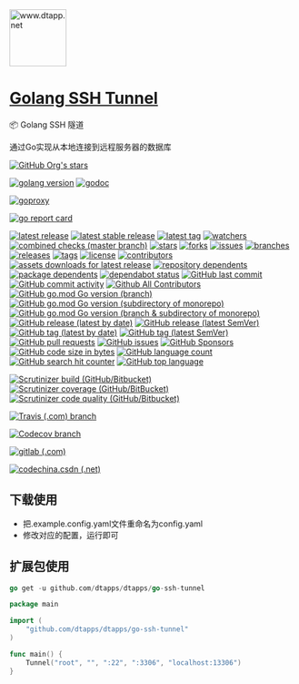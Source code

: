 <img width="100" src="https://kodo-cdn.dtapp.net/04/999e9f2f06d396968eacc10ce9bc8a.png" alt="www.dtapp.net"/>

<h1><a href="https://www.dtapp.net/">Golang SSH Tunnel</a></h1>

📦 Golang SSH 隧道

通过Go实现从本地连接到远程服务器的数据库

[comment]: <> (dtapps)
[![GitHub Org's stars](https://img.shields.io/github/stars/dtapps?style=for-the-badge)](https://github.com/dtapps)

[comment]: <> (go)
[![golang version](https://img.shields.io/badge/golang-%3E%3D1.6-8892BF.svg?style=for-the-badge)](https://pkg.go.dev/github.com/dtapps/go-ssh-tunnel)
[![godoc](https://pkg.go.dev/badge/github.com/dtapps/go-ssh-tunnel?status.svg)](https://pkg.go.dev/github.com/dtapps/go-ssh-tunnel)

[comment]: <> (goproxy.cn)
[![goproxy](https://goproxy.cn/stats/github.com/dtapps/go-ssh-tunnel/badges/download-count.svg)](https://goproxy.cn/stats/github.com/dtapps/go-ssh-tunnel)

[comment]: <> (goreportcard.com)
[![go report card](https://goreportcard.com/badge/github.com/dtapps/go-ssh-tunnel)](https://goreportcard.com/report/github.com/dtapps/go-ssh-tunnel)

[comment]: <> (github.com)
[![latest release](https://badgen.net/github/release/dtapps/go-ssh-tunnel)](https://github.com/dtapps/go-ssh-tunnel)
[![latest stable release](https://badgen.net/github/release/dtapps/go-ssh-tunnel/stable)](https://github.com/dtapps/go-ssh-tunnel)
[![latest tag](https://badgen.net/github/tag/dtapps/go-ssh-tunnel)](https://github.com/dtapps/go-ssh-tunnel)
[![watchers](https://badgen.net/github/watchers/dtapps/go-ssh-tunnel)](https://github.com/dtapps/go-ssh-tunnel)
[![combined checks (master branch)](https://badgen.net/github/checks/dtapps/go-ssh-tunnel)](https://github.com/dtapps/go-ssh-tunnel)
[![stars](https://badgen.net/github/stars/dtapps/go-ssh-tunnel)](https://github.com/dtapps/go-ssh-tunnel)
[![forks](https://badgen.net/github/forks/dtapps/go-ssh-tunnel)](https://github.com/dtapps/go-ssh-tunnel)
[![issues](https://badgen.net/github/issues/dtapps/go-ssh-tunnel)](https://github.com/dtapps/go-ssh-tunnel)
[![branches](https://badgen.net/github/branches/dtapps/go-ssh-tunnel)](https://github.com/dtapps/go-ssh-tunnel)
[![releases](https://badgen.net/github/releases/dtapps/go-ssh-tunnel)](https://github.com/dtapps/go-ssh-tunnel)
[![tags](https://badgen.net/github/tags/dtapps/go-ssh-tunnel)](https://github.com/dtapps/go-ssh-tunnel)
[![license](https://badgen.net/github/license/dtapps/go-ssh-tunnel)](https://github.com/dtapps/go-ssh-tunnel)
[![contributors](https://badgen.net/github/contributors/dtapps/go-ssh-tunnel)](https://github.com/dtapps/go-ssh-tunnel)
[![assets downloads for latest release](https://badgen.net/github/assets-dl/dtapps/go-ssh-tunnel)](https://github.com/dtapps/go-ssh-tunnel)
[![repository dependents](https://badgen.net/github/dependents-repo/dtapps/go-ssh-tunnel)](https://github.com/dtapps/go-ssh-tunnel)
[![package dependents](https://badgen.net/github/dependents-pkg/dtapps/go-ssh-tunnel)](https://github.com/dtapps/go-ssh-tunnel)
[![dependabot status](https://badgen.net/github/dependabot/dtapps/go-ssh-tunnel)](https://github.com/dtapps/go-ssh-tunnel)
[![GitHub last commit](https://img.shields.io/github/last-commit/dtapps/go-ssh-tunnel?style=for-the-badge)](https://github.com/dtapps/go-ssh-tunnel)
[![GitHub commit activity](https://img.shields.io/github/commit-activity/w/dtapps/go-ssh-tunnel?style=for-the-badge)](https://github.com/dtapps/go-ssh-tunnel)
[![Github All Contributors](https://img.shields.io/github/all-contributors/dtapps/go-ssh-tunnel/master?style=for-the-badge)](https://github.com/dtapps/go-ssh-tunnel)
[![GitHub go.mod Go version (branch)](https://img.shields.io/github/go-mod/go-version/dtapps/go-version/master?style=for-the-badge)](https://github.com/dtapps/go-ssh-tunnel)
[![GitHub go.mod Go version (subdirectory of monorepo)](https://img.shields.io/github/go-mod/go-version/dtapps/go-ssh-tunnel?style=for-the-badge)](https://github.com/dtapps/go-ssh-tunnel)
[![GitHub go.mod Go version (branch & subdirectory of monorepo)](https://img.shields.io/github/go-mod/go-version/dtapps/go-ssh-tunnel/master?style=for-the-badge)](https://github.com/dtapps/go-ssh-tunnel)
[![GitHub release (latest by date)](https://img.shields.io/github/v/release/dtapps/go-ssh-tunnel?style=for-the-badge)](https://github.com/dtapps/go-ssh-tunnel)
[![GitHub release (latest SemVer)](https://img.shields.io/github/v/release/dtapps/go-ssh-tunnel?style=for-the-badge)](https://github.com/dtapps/go-ssh-tunnel)
[![GitHub tag (latest by date)](https://img.shields.io/github/v/tag/dtapps/go-ssh-tunnel?style=for-the-badge)](https://github.com/dtapps/go-ssh-tunnel)
[![GitHub tag (latest SemVer)](https://img.shields.io/github/v/tag/dtapps/go-ssh-tunnel?style=for-the-badge)](https://github.com/dtapps/go-ssh-tunnel)
[![GitHub pull requests](https://img.shields.io/github/issues-pr/dtapps/go-ssh-tunnel?style=for-the-badge)](https://github.com/dtapps/go-ssh-tunnel)
[![GitHub issues](https://img.shields.io/github/issues/dtapps/go-ssh-tunnel?style=for-the-badge)](https://github.com/dtapps/go-ssh-tunnel)
[![GitHub Sponsors](https://img.shields.io/github/sponsors/dtapps?style=for-the-badge)](https://github.com/dtapps/go-ssh-tunnel)
[![GitHub code size in bytes](https://img.shields.io/github/languages/code-size/dtapps/go-ssh-tunnel?style=for-the-badge)](https://github.com/dtapps/go-ssh-tunnel)
[![GitHub language count](https://img.shields.io/github/languages/count/dtapps/go-ssh-tunnel?style=for-the-badge)](https://github.com/dtapps/go-ssh-tunnel)
[![GitHub search hit counter](https://img.shields.io/github/search/dtapps/go-ssh-tunnel/go?style=for-the-badge)](https://github.com/dtapps/go-ssh-tunnel)
[![GitHub top language](https://img.shields.io/github/languages/top/dtapps/go-ssh-tunnel?style=for-the-badge)](https://github.com/dtapps/go-ssh-tunnel)

[comment]: <> (scrutinizer-ci.com)
[![Scrutinizer build (GitHub/Bitbucket)](https://img.shields.io/scrutinizer/build/g/dtapps/go-ssh-tunnel/master?style=for-the-badge)](https://scrutinizer-ci.com/g/dtapps/go-ssh-tunnel)
[![Scrutinizer coverage (GitHub/BitBucket)](https://img.shields.io/scrutinizer/coverage/g/dtapps/go-ssh-tunnel/master?style=for-the-badge)](https://scrutinizer-ci.com/g/dtapps/go-ssh-tunnel)
[![Scrutinizer code quality (GitHub/Bitbucket)](https://img.shields.io/scrutinizer/quality/g/dtapps/go-ssh-tunnel/master?style=for-the-badge)](https://scrutinizer-ci.com/g/dtapps/go-ssh-tunnel)

[comment]: <> (www.travis-ci.com)
[![Travis (.com) branch](https://img.shields.io/travis/com/dtapps/go-ssh-tunnel/master?style=for-the-badge)](https://www.travis-ci.com/github/dtapps/go-ssh-tunnel)

[comment]: <> (app.codecov.io)
[![Codecov branch](https://img.shields.io/codecov/c/github/dtapps/go-ssh-tunnel/master?style=for-the-badge)](https://app.codecov.io/gh/dtapps/go-ssh-tunnel)

[comment]: <> (gitlab.com)
[![gitlab (.com)](https://gitlab.com/dtapps/go-ssh-tunnel/badges/master/pipeline.svg)](https://gitlab.com/dtapps/go-ssh-tunnel)

[comment]: <> (codechina.csdn.net)
[![codechina.csdn (.net)](https://codechina.csdn.net/dtapps/go-ssh-tunnel/badges/master/pipeline.svg)](https://codechina.csdn.net/dtapps/go-ssh-tunnel)

## 下载使用

- 把.example.config.yaml文件重命名为config.yaml
- 修改对应的配置，运行即可

## 扩展包使用

```go
go get -u github.com/dtapps/dtapps/go-ssh-tunnel
```

```go
package main

import (
	"github.com/dtapps/dtapps/go-ssh-tunnel"
)

func main() {
	Tunnel("root", "", ":22", ":3306", "localhost:13306")
}
```